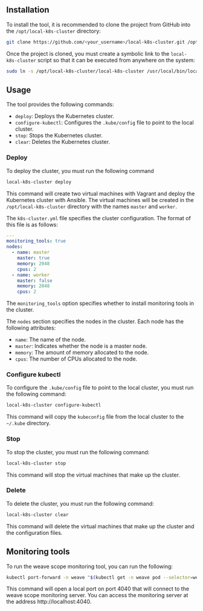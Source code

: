 ## Installation

To install the tool, it is recommended to clone the project from GitHub into the `/opt/local-k8s-cluster` directory:

```bash
git clone https://github.com/<your_username>/local-k8s-cluster.git /opt/local-k8s-cluster
```

Once the project is cloned, you must create a symbolic link to the `local-k8s-cluster` script so that it can be executed from anywhere on the system:

```bash
sudo ln -s /opt/local-k8s-cluster/local-k8s-cluster /usr/local/bin/local-k8s-cluster
```

## Usage

The tool provides the following commands:

- `deploy`: Deploys the Kubernetes cluster.
- `configure-kubectl`: Configures the `.kube/config` file to point to the local cluster.
- `stop`: Stops the Kubernetes cluster.
- `clear`: Deletes the Kubernetes cluster.

### Deploy

To deploy the cluster, you must run the following command

```bash
local-k8s-cluster deploy
```

This command will create two virtual machines with Vagrant and deploy the Kubernetes cluster with Ansible. The virtual machines will be created in the `/opt/local-k8s-cluster` directory with the names `master` and `worker`.

The `k8s-cluster.yml` file specifies the cluster configuration. The format of this file is as follows:

```yml
---
monitoring_tools: true
nodes:
  - name: master
    master: true
    memory: 2048
    cpus: 2
  - name: worker
    master: false
    memory: 2048
    cpus: 2
```

The `monitoring_tools` option specifies whether to install monitoring tools in the cluster.

The `nodes` section specifies the nodes in the cluster. Each node has the following attributes:

- `name`: The name of the node.
- `master`: Indicates whether the node is a master node.
- `memory`: The amount of memory allocated to the node.
- `cpus`: The number of CPUs allocated to the node.

### Configure kubectl

To configure the `.kube/config` file to point to the local cluster, you must run the following command:

```bash
local-k8s-cluster configure-kubectl
```

This command will copy the `kubeconfig` file from the local cluster to the `~/.kube` directory.

### Stop

To stop the cluster, you must run the following command:

```bash
local-k8s-cluster stop
```

This command will stop the virtual machines that make up the cluster.

### Delete

To delete the cluster, you must run the following command:

```bash
local-k8s-cluster clear
```

This command will delete the virtual machines that make up the cluster and the configuration files.

## Monitoring tools

To run the weave scope monitoring tool, you can run the following:

```bash
kubectl port-forward -n weave "$(kubectl get -n weave pod --selector=weave-scope-component=app -o jsonpath='{.items..metadata.name}')" 4040
```

This command will open a local port on port 4040 that will connect to the weave scope monitoring server. You can access the monitoring server at the address http://localhost:4040.
